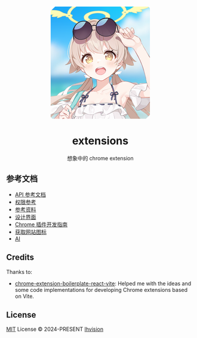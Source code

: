 <div align="center">

[![icon](./packages/chrome-extension/public/icon.png)](https://github.com/lhvision/extensions)

# extensions

想象中的 chrome extension

</div>

## 参考文档

- [API 参考文档](https://developer.chrome.com/docs/extensions/reference/api?hl=zh-cn)
- [权限参考](https://developer.chrome.com/docs/extensions/reference/permissions-list)
- [参考资料](https://developer.chrome.com/docs/extensions/reference?hl=zh-cn)
- [设计界面](https://developer.chrome.com/docs/extensions/develop/ui?hl=zh-cn)
- [Chrome 插件开发指南](https://developer.chrome.com/docs/extensions/mv3/getstarted/?hl=zh-cn)
- [获取网站图标](https://developer.chrome.com/docs/extensions/how-to/ui/favicons?hl=zh-cn)
- [AI](https://developer.chrome.com/docs/ai/built-in-apis?hl=zh-cn)

## Credits

Thanks to:

- [chrome-extension-boilerplate-react-vite](https://github.com/Jonghakseo/chrome-extension-boilerplate-react-vite): Helped me with the ideas and some code implementations for developing Chrome extensions based on Vite.

## License

[MIT](./LICENSE) License &copy; 2024-PRESENT [lhvision](https://github.com/lhvision)
